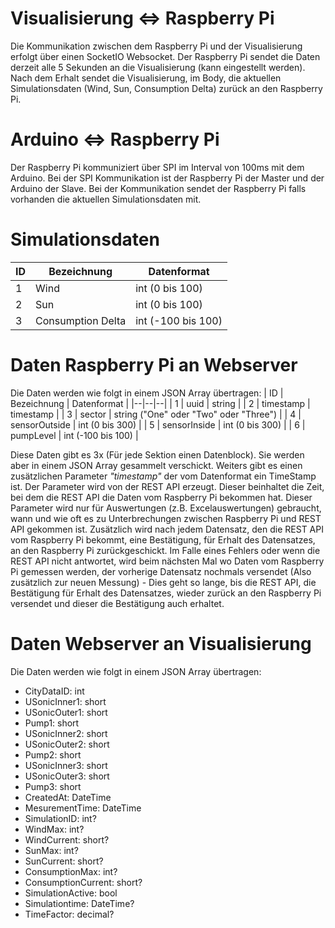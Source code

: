 # Visualisierung <=> Raspberry Pi
Die Kommunikation zwischen dem Raspberry Pi und der Visualisierung erfolgt über einen SocketIO Websocket. Der Raspberry Pi sendet die Daten derzeit alle 5 Sekunden an die Visualisierung (kann eingestellt werden). Nach dem Erhalt sendet die Visualisierung, im Body, die aktuellen Simulationsdaten (Wind, Sun, Consumption Delta) zurück an den Raspberry Pi.

# Arduino <=> Raspberry Pi
Der Raspberry Pi kommuniziert über SPI im Interval von 100ms mit dem Arduino. Bei der SPI Kommunikation ist der Raspberry Pi der Master und der Arduino der Slave. Bei der Kommunikation sendet der Raspberry Pi falls vorhanden die aktuellen Simulationsdaten mit. 

# Simulationsdaten
| ID | Bezeichnung | Datenformat |
|--|--|--|
| 1 | Wind | int (0 bis 100) |
| 2 | Sun | int (0 bis 100) |
| 3 | Consumption Delta | int (-100 bis 100) |

# Daten Raspberry Pi an Webserver
Die Daten werden wie folgt in einem JSON Array übertragen:
| ID | Bezeichnung | Datenformat |
|--|--|--|
| 1 | uuid | string |
| 2 | timestamp | timestamp |
| 3 | sector | string ("One" oder "Two" oder "Three") |
| 4 | sensorOutside | int (0 bis 300) |
| 5 | sensorInside | int (0 bis 300) |
| 6 | pumpLevel | int (-100 bis 100) |

Diese Daten gibt es 3x (Für jede Sektion einen Datenblock). Sie werden aber in einem JSON Array gesammelt verschickt. Weiters gibt es einen zusätzlichen Parameter _"timestamp"_ der vom Datenformat ein TimeStamp ist. Der Parameter wird von der REST API erzeugt. Dieser beinhaltet die Zeit, bei dem die REST API die Daten vom Raspberry Pi bekommen hat. Dieser Parameter wird nur für Auswertungen (z.B. Excelauswertungen) gebraucht, wann und wie oft es zu Unterbrechungen zwischen Raspberry Pi und REST API gekommen ist.
Zusätzlich wird nach jedem Datensatz, den die REST API vom Raspberry Pi bekommt, eine Bestätigung, für Erhalt des Datensatzes, an den Raspberry Pi zurückgeschickt. Im Falle eines Fehlers oder wenn die REST API nicht antwortet, wird beim nächsten Mal wo Daten vom Raspberry Pi gemessen werden, der vorherige Datensatz nochmals versendet (Also zusätzlich zur neuen Messung) - Dies geht so lange, bis die REST API, die Bestätigung für Erhalt des Datensatzes, wieder zurück an den Raspberry Pi versendet und dieser die Bestätigung auch erhaltet.

# Daten Webserver an Visualisierung
Die Daten werden wie folgt in einem JSON Array übertragen:
* CityDataID: int
* USonicInner1: short
* USonicOuter1: short
* Pump1: short
* USonicInner2: short
* USonicOuter2: short
* Pump2: short
* USonicInner3: short
* USonicOuter3: short
* Pump3: short
* CreatedAt: DateTime
* MesurementTime: DateTime
* SimulationID: int?
* WindMax: int?
* WindCurrent: short?
* SunMax: int?
* SunCurrent: short?
* ConsumptionMax: int?
* ConsumptionCurrent: short?
* SimulationActive: bool
* Simulationtime: DateTime?
* TimeFactor: decimal?